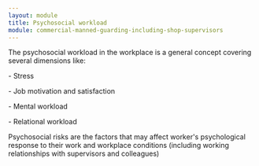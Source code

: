 ```yaml
---
layout: module
title: Psychosocial workload
module: commercial-manned-guarding-including-shop-supervisors
---
```

The psychosocial workload in the workplace is a general concept covering
several dimensions like:

\- Stress

\- Job motivation and satisfaction

\- Mental workload

\- Relational workload

Psychosocial risks are the factors that may affect worker's psychological
response to their work and workplace conditions (including working
relationships with supervisors and colleagues)


